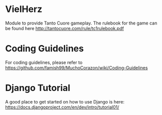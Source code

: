 VielHerz
========
Module to provide Tanto Cuore gameplay. The rulebook for the game can be found here http://tantocuore.com/rule/tc1rulebook.pdf


Coding Guidelines
=================
For coding guidelines, please refer to https://github.com/famish99/MuchoCorazon/wiki/Coding-Guidelines

Django Tutorial
===============
A good place to get started on how to use Django is here: https://docs.djangoproject.com/en/dev/intro/tutorial01/
